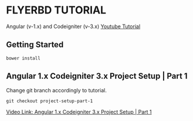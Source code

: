# FLYERBD TUTORIAL

Angular (v-1.x) and Codeigniter (v-3.x) [Youtube Tutorial](https://www.youtube.com/watch?v=mHc-q0WjTQQ&list=PLmnDE5FTOQtkpGVC6mRs8bkzWYHTWmX2c)


## Getting Started

`bower install`

## Angular 1.x Codeigniter 3.x Project Setup | Part 1

Change git branch accordingly to tutorial.

`git checkout project-setup-part-1`

[Video Link: Angular 1.x Codeigniter 3.x Project Setup | Part 1](https://www.youtube.com/watch?v=mHc-q0WjTQQ)